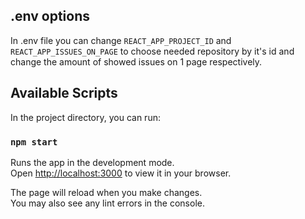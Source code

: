 ## .env options

In .env file you can change `REACT_APP_PROJECT_ID` and `REACT_APP_ISSUES_ON_PAGE` to choose needed repository
by it's id and change the amount of showed issues on 1 page respectively.


## Available Scripts

In the project directory, you can run:

### `npm start`

Runs the app in the development mode.\
Open [http://localhost:3000](http://localhost:3000) to view it in your browser.

The page will reload when you make changes.\
You may also see any lint errors in the console.

